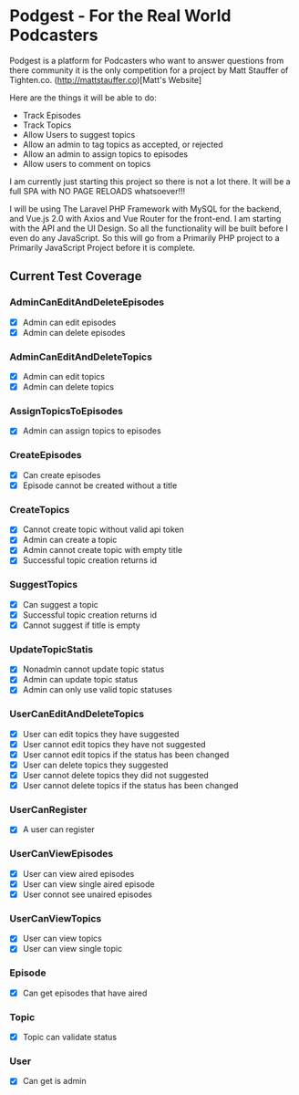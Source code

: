 # Podgest - For the Real World Podcasters

Podgest is a platform for Podcasters who want to answer questions from there community it is the only competition for a project by Matt Stauffer of Tighten.co. (http://mattstauffer.co)[Matt's Website]

Here are the things it will be able to do:
- Track Episodes
- Track Topics
- Allow Users to suggest topics
- Allow an admin to tag topics as accepted, or rejected
- Allow an admin to assign topics to episodes
- Allow users to comment on topics

I am currently just starting this project so there is not a lot there.
It will be a full SPA with NO PAGE RELOADS whatsoever!!!

I will be using The Laravel PHP Framework with MySQL for the backend, and Vue.js 2.0 with Axios and Vue Router for the front-end.
I am starting with the API and the UI Design. So all the functionality will be built before I even do any JavaScript.
So this will go from a Primarily PHP project to a Primarily JavaScript Project before it is complete.


## Current Test Coverage

### AdminCanEditAndDeleteEpisodes
- [x] Admin can edit episodes
- [x] Admin can delete episodes

### AdminCanEditAndDeleteTopics
- [x] Admin can edit topics
- [x] Admin can delete topics

### AssignTopicsToEpisodes
- [x] Admin can assign topics to episodes

### CreateEpisodes
- [x] Can create episodes
- [x] Episode cannot be created without a title

### CreateTopics
- [x] Cannot create topic without valid api token
- [x] Admin can create a topic
- [x] Admin cannot create topic with empty title
- [x] Successful topic creation returns id

### SuggestTopics
- [x] Can suggest a topic
- [x] Successful topic creation returns id
- [x] Cannot suggest if title is empty

### UpdateTopicStatis
- [x] Nonadmin cannot update topic status
- [x] Admin can update topic status
- [x] Admin can only use valid topic statuses

### UserCanEditAndDeleteTopics
- [x] User can edit topics they have suggested
- [x] User cannot edit topics they have not suggested
- [x] User cannot edit topics if the status has been changed
- [x] User can delete topics they suggested
- [x] User cannot delete topics they did not suggested
- [x] User cannot delete topics if the status has been changed

### UserCanRegister
- [x] A user can register

### UserCanViewEpisodes
- [x] User can view aired episodes
- [x] User can view single aired episode
- [x] User connot see unaired episodes

### UserCanViewTopics
- [x] User can view topics
- [x] User can view single topic

### Episode
- [x] Can get episodes that have aired

### Topic
- [x] Topic can validate status

### User
- [x] Can get is admin